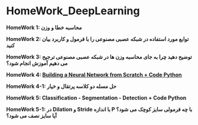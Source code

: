 # HomeWork_DeepLearning
**HomeWork 1: محاسبه خطا و وزن**

**HomeWork 2: توابع مورد استفاده در شبکه عصبی مصنوعی  را با فرمول و کاربرد بیان کنید**

**HomeWork 3: توضیح دهید چرا به جای محاسبه وزن ها در شبکه عصبی مصنوعی ترجیح می دهیم آموزش انجام شود؟**

**HomeWork 4: [Building a Neural Network from Scratch + Code Python](https://colab.research.google.com/drive/1WmWu27Wllox2XHFF3eO_NQkE9RlYSmlL?authuser=1)** 

**HomeWork 4-1: حل مسله دو کلاسه پرتقال و خیار**

**HomeWork 5: Classification - Segmentation - Detection + Code Python**

**HomeWork 5-1: در Dilation و Stride با اندازه  P با چه فرمولی سایز کوچک می شود؟ آیا سایز نصف می شود؟**
